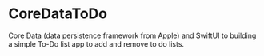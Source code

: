 # CoreDataToDo

Core Data (data persistence framework from Apple) and SwiftUI to building a simple To-Do list app to add and remove 
to do lists. 
